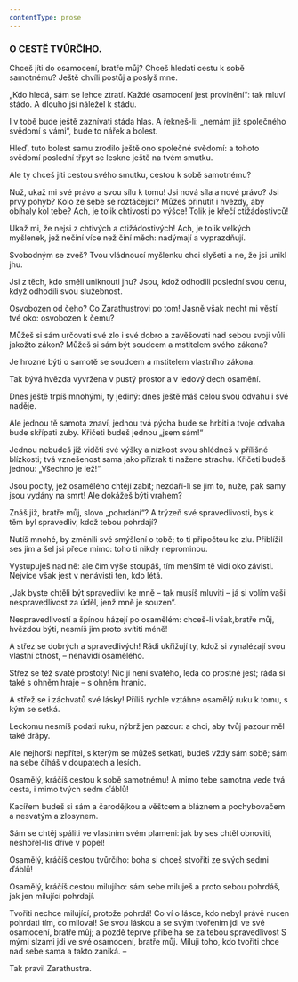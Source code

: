 ```yaml
---
contentType: prose
---
```


### O CESTĚ TVŮRČÍHO.

Chceš jíti do osamocení, bratře můj? Chceš hledati cestu k sobě samotnému? Ještě chvíli postůj a poslyš mne. 

„Kdo hledá, sám se lehce ztratí. Každé osamocení jest provinění“: tak mluví stádo. A dlouho jsi náležel k stádu. 

I v tobě bude ještě zaznívati stáda hlas. A řekneš-li: „nemám již společného svědomí s vámi“, bude to nářek a bolest. 

Hleď, tuto bolest samu zrodilo ještě ono společné svědomí: a tohoto svědomí poslední třpyt se leskne ještě na tvém smutku. 

Ale ty chceš jíti cestou svého smutku, cestou k sobě samotnému?

Nuž, ukaž mi své právo a svou sílu k tomu! Jsi nová síla a nové právo? Jsi prvý pohyb? Kolo ze sebe se roztáčející? Můžeš přinutit i hvězdy, aby obíhaly kol tebe? Ach, je tolik chtivosti po výšce! Tolik je křečí ctižádostivců!

Ukaž mi, že nejsi z chtivých a ctižádostivých! Ach, je tolik velkých myšlenek, jež nečiní více než činí měch: nadýmají a vyprazdňují. 

Svobodným se zveš? Tvou vládnoucí myšlenku chci slyšeti a ne, že jsi unikl jhu.

Jsi z těch, kdo směli uniknouti jhu? Jsou, kdož odhodili poslední svou cenu, když odhodili svou služebnost. 

Osvobozen od čeho? Co Zarathustrovi po tom! Jasně však necht mi věstí tvé oko: osvobozen k čemu? 

Můžeš si sám určovati své zlo i své dobro a zavěšovati nad sebou svoji vůli jakožto zákon? Můžeš si sám být soudcem a mstitelem svého zákona? 

Je hrozné býti o samotě se soudcem a mstitelem vlastního zákona.

Tak bývá hvězda vyvržena v pustý prostor a v ledový dech osamění.

Dnes ještě trpíš mnohými, ty jediný: dnes ještě máš celou svou odvahu i své naděje. 

Ale jednou tě samota znaví, jednou tvá pýcha bude se hrbiti a tvoje odvaha bude skřípati zuby. Křičeti budeš jednou „jsem sám!“

Jednou nebudeš již viděti své výšky a nízkost svou shlédneš v přílišné blízkosti; tvá vznešenost sama jako přízrak ti nažene strachu. Křičeti budeš jednou: „Všechno je lež!“ 

Jsou pocity, jež osamělého chtějí zabit; nezdaří-li se jim to, nuže, pak samy jsou vydány na smrt! Ale dokážeš býti vrahem? 

Znáš již, bratře můj, slovo „pohrdání“? A trýzeň své spravedlivosti, bys k těm byl spravedliv, kdož tebou pohrdají? 

Nutíš mnohé, by změnili své smýšlení o tobě; to ti připočtou ke zlu. Přiblížil ses jim a šel jsi přece mimo: toho ti nikdy neprominou. 

Vystupuješ nad ně: ale čím výše stoupáš, tím menším tě vidí oko závisti. Nejvíce však jest v nenávisti ten, kdo létá. 

„Jak byste chtěli být spravedliví ke mně – tak musíš mluviti – já si volím vaši nespravedlivost za úděl, jenž mně je souzen“. 

Nespravedlivostí a špínou házejí po osamělém: chceš-li však,bratře můj, hvězdou býti, nesmíš jim proto svítiti méně! 

A střez se dobrých a spravedlivých! Rádi ukřižují ty, kdož si vynalézají svou vlastní ctnost, – nenávidí osamělého. 

Střez se též svaté prostoty! Nic jí není svatého, leda co prostné jest; ráda si také s ohněm hraje – s ohněm hranic. 

A střež se i záchvatů své lásky! Příliš rychle vztáhne osamělý ruku k tomu, s kým se setká.

Leckomu nesmíš podati ruku, nýbrž jen pazour: a chci, aby tvůj pazour měl také drápy.

Ale nejhorší nepřítel, s kterým se můžeš setkati, budeš vždy sám sobě; sám na sebe číháš v doupatech a lesích.

Osamělý, kráčíš cestou k sobě samotnému! A mimo tebe samotna vede tvá cesta, i mimo tvých sedm ďáblů!

Kacířem budeš si sám a čarodějkou a věštcem a bláznem a pochybovačem a nesvatým a zlosynem.

Sám se chtěj spáliti ve vlastním svém plameni: jak by ses chtěl obnoviti, neshořel-lis dříve v popel!

Osamělý, kráčíš cestou tvůrčího: boha si chceš stvořiti ze svých sedmi ďáblů!

Osamělý, kráčíš cestou milujího: sám sebe miluješ a proto sebou pohrdáš, jak jen milující pohrdají.

Tvořiti nechce milující, protože pohrdá! Co ví o lásce, kdo nebyl právě nucen pohrdati tím, co miloval! Se svou láskou a se svým tvořením jdi ve své osamocení, bratře můj; a pozdě teprve přibelhá se za tebou spravedlivost S mými slzami jdi ve své osamocení, bratře můj. Miluji toho, kdo tvořiti chce nad sebe sama a takto zaniká. –

  

Tak pravil Zarathustra.
